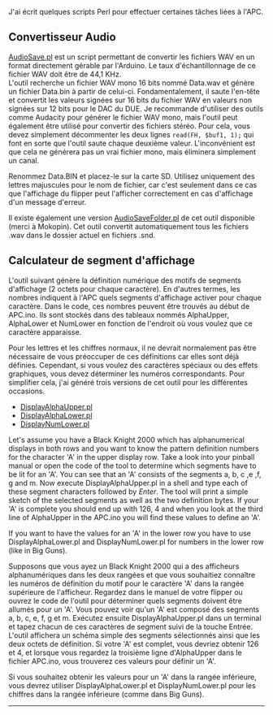 J'ai écrit quelques scripts Perl pour effectuer certaines tâches liées à l'APC.

## Convertisseur Audio

[AudioSave.pl](https://github.com/AmokSolderer/APC/blob/master/DOC/Software/AudioSave.pl) est un script permettant de convertir les fichiers WAV en un format directement gérable par l'Arduino. Le taux d'échantillonnage de ce fichier WAV doit être de 44,1 KHz.  
L'outil recherche un fichier WAV mono 16 bits nommé Data.wav et génère un fichier Data.bin à partir de celui-ci. Fondamentalement, il saute l'en-tête et convertit les valeurs signées sur 16 bits du fichier WAV en valeurs non signées sur 12 bits pour le DAC du DUE.
Je recommande d'utiliser des outils comme Audacity pour générer le fichier WAV mono, mais l'outil peut également être utilisé pour convertir des fichiers stéréo. Pour cela, vous devez simplement décommenter les deux lignes `read(FH, $buf1, 1);` qui font en sorte que l'outil saute chaque deuxième valeur. L'inconvénient est que cela ne générera pas un vrai fichier mono, mais éliminera simplement un canal.

Renommez Data.BIN et placez-le sur la carte SD. Utilisez uniquement des lettres majuscules pour le nom de fichier, car c'est seulement dans ce cas que l'affichage du flipper peut l'afficher correctement en cas d'affichage d'un message d'erreur.

Il existe également une version [AudioSaveFolder.pl](https://github.com/AmokSolderer/APC/blob/master/DOC/Software/AudioSaveFolder.pl) de cet outil disponible (merci à Mokopin). Cet outil convertit automatiquement tous les fichiers .wav dans le dossier actuel en fichiers .snd.

## Calculateur de segment d'affichage

L'outil suivant génère la définition numérique des motifs de segments d'affichage (2 octets pour chaque caractère). En d'autres termes, les nombres indiquent à l'APC quels segments d'affichage activer pour chaque caractère. Dans le code, ces nombres peuvent être trouvés au début de APC.ino. Ils sont stockés dans des tableaux nommés AlphaUpper, AlphaLower et NumLower en fonction de l'endroit où vous voulez que ce caractère apparaisse.

Pour les lettres et les chiffres normaux, il ne devrait normalement pas être nécessaire de vous préoccuper de ces définitions car elles sont déjà définies. Cependant, si vous voulez des caractères spéciaux ou des effets graphiques, vous devez déterminer les numéros correspondants. Pour simplifier cela, j'ai généré trois versions de cet outil pour les différentes occasions.

* [DisplayAlphaUpper.pl](https://github.com/AmokSolderer/APC/blob/master/DOC/Software/DisplayAlphaUpper.pl) 
* [DisplayAlphaLower.pl](https://github.com/AmokSolderer/APC/blob/master/DOC/Software/DisplayAlphaLower.pl)
* [DisplayNumLower.pl](https://github.com/AmokSolderer/APC/blob/master/DOC/Software/DisplayNumLower.pl)

Let's assume you have a Black Knight 2000 which has alphanumerical displays in both rows and you want to know the pattern definition numbers for the character 'A' in the upper display row. Take a look into your pinball manual or open the code of the tool to determine which segments have to be lit for an 'A'. You can see that an 'A' consists of the segments a, b, c ,e ,f, g and m. Now execute DisplayAlphaUpper.pl in a shell and type each of these segment characters followed by _Enter_. The tool will print a simple sketch of the selected segments as well as the two definition bytes. If your 'A' is complete you should end up with 126, 4 and when you look at the third line of AlphaUpper in the APC.ino you will find these values to define an 'A'.

If you want to have the values for an 'A' in the lower row you have to use DisplayAlphaLower.pl and DisplayNumLower.pl for numbers in the lower row (like in Big Guns).

Supposons que vous ayez un Black Knight 2000 qui a des afficheurs alphanumériques dans les deux rangées et que vous souhaitiez connaître les numéros de définition du motif pour le caractère 'A' dans la rangée supérieure de l'afficheur. Regardez dans le manuel de votre flipper ou ouvrez le code de l'outil pour déterminer quels segments doivent être allumés pour un 'A'. Vous pouvez voir qu'un 'A' est composé des segments a, b, c, e, f, g et m. Exécutez ensuite DisplayAlphaUpper.pl dans un terminal et tapez chacun de ces caractères de segment suivi de la touche Entrée. L'outil affichera un schéma simple des segments sélectionnés ainsi que les deux octets de définition. Si votre 'A' est complet, vous devriez obtenir 126 et 4, et lorsque vous regardez la troisième ligne d'AlphaUpper dans le fichier APC.ino, vous trouverez ces valeurs pour définir un 'A'.

Si vous souhaitez obtenir les valeurs pour un 'A' dans la rangée inférieure, vous devrez utiliser DisplayAlphaLower.pl et DisplayNumLower.pl pour les chiffres dans la rangée inférieure (comme dans Big Guns).

***
